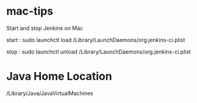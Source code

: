 # mac-tips

Start and stop Jenkins on Mac

start : sudo launchctl load /Library/LaunchDaemons/org.jenkins-ci.plist

stop  : sudo launchctl unload /Library/LaunchDaemons/org.jenkins-ci.plist


# Java Home Location

/Library/Java/JavaVirtualMachines
